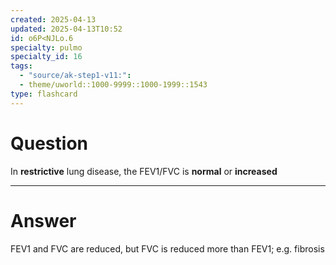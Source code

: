 ```yaml
---
created: 2025-04-13
updated: 2025-04-13T10:52
id: o6P<NJLo.6
specialty: pulmo
specialty_id: 16
tags:
  - "source/ak-step1-v11:": 
  - theme/uworld::1000-9999::1000-1999::1543
type: flashcard
---
```


# Question
In **restrictive** lung disease, the FEV1/FVC is **normal** or **increased**

---

# Answer
FEV1 and FVC are reduced, but FVC is reduced more than FEV1; e.g. fibrosis